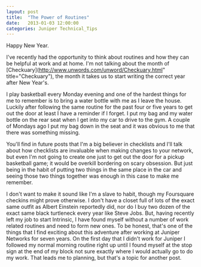 ```yaml
---
layout: post
title:  "The Power of Routines"
date:   2013-01-03 12:00:00
categories: Juniper Technical_Tips
---
```

Happy New Year.

I've recently had the opportunity to think about routines and how they can be helpful at work and at home. I'm not talking about the month of [Checkuary](http://www.unwords.com/unword/Checkuary.html" title="Checkuary"), the month it takes us to start writing the correct year after New Year's. 

I play basketball every Monday evening and one of the hardest things for me to remember is to bring a water bottle with me as I leave the house. Luckily after following the same routine for the past four or five years to get out the door at least I have a reminder if I forget. I put my bag and my water bottle on the rear seat when I get into my car to drive to the gym. A couple of Mondays ago I put my bag down in the seat and it was obvious to me that there was something missing.

You'll find in future posts that I'm a big believer in checklists and I'll talk about how checklists are invaluable when making changes to your network, but even I'm not going to create one just to get out the door for a pickup basketball game; it would be overkill bordering on scary obsession. But just being in the habit of putting two things in the same place in the car and seeing those two things together was enough in this case to make me remember.

I don't want to make it sound like I'm a slave to habit, though my Foursquare checkins might prove otherwise. I don't have a closet full of lots of the exact same outfit as Albert Einstein reportedly did, nor do I buy two dozen of the exact same black turtleneck every year like Steve Jobs. But, having recently left my job to start Intrinsic, I have found myself without a number of work related routines and need to form new ones. To be honest, that's one of the things that I find exciting about this adventure after working at Juniper Networks for seven years. On the first day that I didn't work for Juniper I followed my normal morning routine right up until I found myself at the stop sign at the end of my block not sure exactly where I would actually go to do my work. That leads me to planning, but that's a topic for another post.
